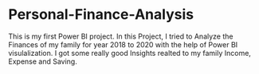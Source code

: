 # Personal-Finance-Analysis
This is my first Power BI project. In this Project, I tried to Analyze the Finances of my family  for year 2018 to 2020 with the help of Power BI visulalization. I got some really good Insights realted to my family Income, Expense and Saving.
